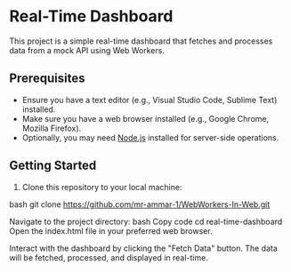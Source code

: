 # Real-Time Dashboard

This project is a simple real-time dashboard that fetches and processes data from a mock API using Web Workers.

## Prerequisites

- Ensure you have a text editor (e.g., Visual Studio Code, Sublime Text) installed.
- Make sure you have a web browser installed (e.g., Google Chrome, Mozilla Firefox).
- Optionally, you may need [Node.js](https://nodejs.org/) installed for server-side operations.

## Getting Started

1. Clone this repository to your local machine:

bash
git clone https://github.com/mr-ammar-1/WebWorkers-In-Web.git

Navigate to the project directory:
bash
Copy code
cd real-time-dashboard
Open the index.html file in your preferred web browser.

Interact with the dashboard by clicking the "Fetch Data" button. The data will be fetched, processed, and displayed in real-time.
